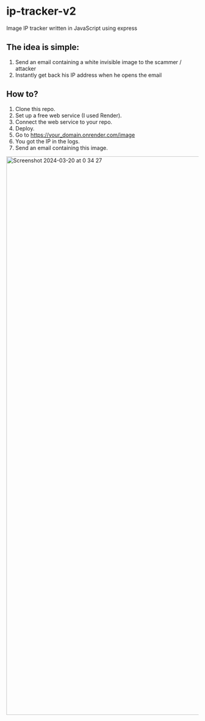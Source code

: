 # ip-tracker-v2
 Image IP tracker written in JavaScript using express
## The idea is simple: 
 1. Send an email containing a white invisible image to the scammer / attacker 
 2. Instantly get back his IP address when he opens the email

## How to?
 1. Clone this repo. 
 2. Set up a free web service (I used Render).
 3. Connect the web service to your repo.
 4. Deploy.
 5. Go to https://your_domain.onrender.com/image
 6. You got the IP in the logs.
 7. Send an email containing this image.
<img width="1465" alt="Screenshot 2024-03-20 at 0 34 27" src="https://github.com/kKaskak/ip-tracker-v2/assets/117831817/8c4d8802-ddc4-448c-8e0f-77b16efff322">
